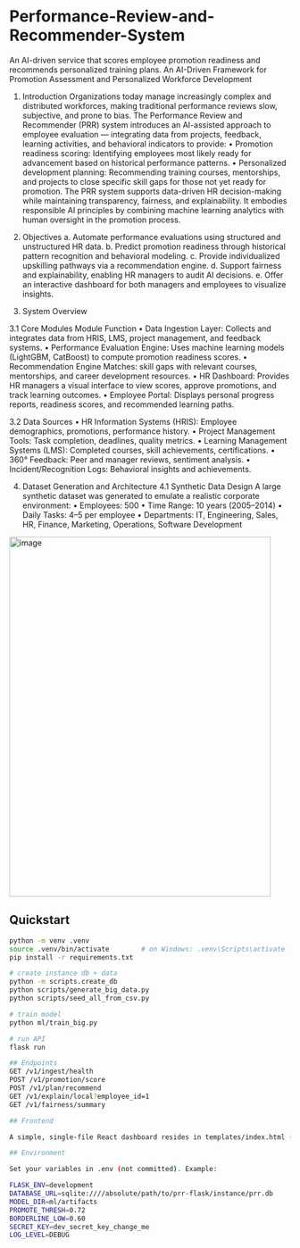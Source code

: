 # Performance-Review-and-Recommender-System

An AI-driven service that scores employee promotion readiness and recommends personalized training plans.
An AI-Driven Framework for Promotion Assessment and Personalized Workforce Development

1. Introduction
Organizations today manage increasingly complex and distributed workforces, making traditional performance reviews slow, subjective, and prone to bias. The Performance Review and Recommender (PRR) system introduces an AI-assisted approach to employee evaluation — integrating data from projects, feedback, learning activities, and behavioral indicators to provide:
•	Promotion readiness scoring: Identifying employees most likely ready for advancement based on historical performance patterns.
•	Personalized development planning: Recommending training courses, mentorships, and projects to close specific skill gaps for those not yet ready for promotion.
The PRR system supports data-driven HR decision-making while maintaining transparency, fairness, and explainability. It embodies responsible AI principles by combining machine learning analytics with human oversight in the promotion process.

2. Objectives
a.	Automate performance evaluations using structured and unstructured HR data.
b.	Predict promotion readiness through historical pattern recognition and behavioral modeling.
c.	Provide individualized upskilling pathways via a recommendation engine.
d.	Support fairness and explainability, enabling HR managers to audit AI decisions.
e.	Offer an interactive dashboard for both managers and employees to visualize insights.

3. System Overview

3.1 Core Modules
Module	Function
•	Data Ingestion Layer:	Collects and integrates data from HRIS, LMS, project management, and feedback systems.
•	Performance Evaluation Engine:	Uses machine learning models (LightGBM, CatBoost) to compute promotion readiness scores.
•	Recommendation Engine	Matches: skill gaps with relevant courses, mentorships, and career development resources.
•	HR Dashboard:	Provides HR managers a visual interface to view scores, approve promotions, and track learning outcomes.
•	Employee Portal:	Displays personal progress reports, readiness scores, and recommended learning paths.

3.2 Data Sources
•	HR Information Systems (HRIS): Employee demographics, promotions, performance history.
•	Project Management Tools: Task completion, deadlines, quality metrics.
•	Learning Management Systems (LMS): Completed courses, skill achievements, certifications.
•	360° Feedback: Peer and manager reviews, sentiment analysis.
•	Incident/Recognition Logs: Behavioral insights and achievements.

4. Dataset Generation and Architecture
4.1 Synthetic Data Design
A large synthetic dataset was generated to emulate a realistic corporate environment:
•	Employees: 500
•	Time Range: 10 years (2005–2014)
•	Daily Tasks: 4–5 per employee
•	Departments: IT, Engineering, Sales, HR, Finance, Marketing, Operations, Software Development

<img width="468" height="645" alt="image" src="https://github.com/user-attachments/assets/7dfdaf62-69b2-42b0-aac9-2973a8ac4415" />


## Quickstart
```bash
python -m venv .venv
source .venv/bin/activate        # on Windows: .venv\Scripts\activate
pip install -r requirements.txt

# create instance db + data
python -m scripts.create_db
python scripts/generate_big_data.py
python scripts/seed_all_from_csv.py

# train model
python ml/train_big.py

# run API
flask run

## Endpoints
GET /v1/ingest/health
POST /v1/promotion/score
POST /v1/plan/recommend
GET /v1/explain/local?employee_id=1
GET /v1/fairness/summary

## Frontend

A simple, single-file React dashboard resides in templates/index.html (open /dashboard once the API is running).

## Environment

Set your variables in .env (not committed). Example:

FLASK_ENV=development
DATABASE_URL=sqlite:////absolute/path/to/prr-flask/instance/prr.db
MODEL_DIR=ml/artifacts
PROMOTE_THRESH=0.72
BORDERLINE_LOW=0.60
SECRET_KEY=dev_secret_key_change_me
LOG_LEVEL=DEBUG
